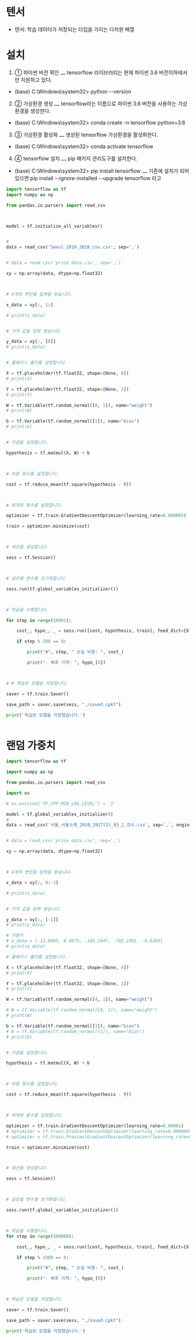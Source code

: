 # 텐서
- 텐서: 학습 데이터가 저장되는 타입을 가지는 다차원 배열

# 설치
1. ① 파이썬 버전 확인
⎼ tensorflow 라이브러리는 현재 파이썬 3.6 버전이하에서만 지원하고 있다.
- (base) C:\Windows\system32> python --version

2. ② 가상환경 생성
⎼ tensorflow라는 이름으로 파이썬 3.6 버전을 사용하는 가상환경을 생성한다.
- (base) C:\Windows\system32> conda create -n tensorflow python=3.6

3. ③ 가상환경 활성화
⎼ 생성된 tensorflow 가상환경을 활성화한다.
- (base) C:\Windows\system32> conda activate tensorflow

4. ④ tensorflow 설치
⎼ pip 패키지 관리도구를 설치한다.
- (base) C:\Windows\system32> pip install tensorflow
⎼ 기존에 설치가 되어있으면 pip install --ignore-installed --upgrade tensorflow 라고

```python
import tensorflow as tf
import numpy as np

from pandas.io.parsers import read_csv



model = tf.initialize_all_variables()


#
data = read_csv('Seoul_2010_2018_csv.csv', sep=',')


# data = read_csv('price data.csv', sep=',')

xy = np.array(data, dtype=np.float32)



# 4개의 변인을 입력을 받습니다.

x_data = xy[:, 1:]

# print(x_data)


# 가격 값을 입력 받습니다.

y_data = xy[:, [0]]
# print(y_data)


# 플레이스 홀더를 설정합니다.

X = tf.placeholder(tf.float32, shape=[None, 8])
# print(X)

Y = tf.placeholder(tf.float32, shape=[None, 1])
# print(Y)

W = tf.Variable(tf.random_normal([8, 1]), name="weight")
# print(W)

b = tf.Variable(tf.random_normal([1]), name="bias")
# print(b)


# 가설을 설정합니다.

hypothesis = tf.matmul(X, W) + b



# 비용 함수를 설정합니다.

cost = tf.reduce_mean(tf.square(hypothesis - Y))



# 최적화 함수를 설정합니다.

optimizer = tf.train.GradientDescentOptimizer(learning_rate=0.000005)

train = optimizer.minimize(cost)



# 세션을 생성합니다.

sess = tf.Session()



# 글로벌 변수를 초기화합니다.

sess.run(tf.global_variables_initializer())



# 학습을 수행합니다.

for step in range(50001):

    cost_, hypo_, _ = sess.run([cost, hypothesis, train], feed_dict={X: x_data, Y: y_data})

    if step % 500 == 0:

        print("#", step, " 손실 비용: ", cost_)

        print("- 배추 가격: ", hypo_[0])



# # 학습된 모델을 저장합니다.

saver = tf.train.Saver()

save_path = saver.save(sess, "./saved.cpkt")

print('학습된 모델을 저장했습니다.')



```

# 랜덤 가중치
```python
import tensorflow as tf

import numpy as np

from pandas.io.parsers import read_csv

import os

# os.environ['TF_CPP_MIN_LOG_LEVEL'] = '2'

model = tf.global_variables_initializer()
#
data = read_csv('서울_서울소매_2010_2017(2)_03_2_강수.csv', sep=',', engine='python')


# data = read_csv('price data.csv', sep=',')

xy = np.array(data, dtype=np.float32)



# 4개의 변인을 입력을 받습니다.

x_data = xy[:, 0:-1]

# print(x_data)


# 가격 값을 입력 받습니다.

y_data = xy[:, [-1]]
# print(y_data)

# 가중치
# w_data = [-12.6495, 8.4675, -146.2447, -702.2301, -9.6260]
# print(w_data)

# 플레이스 홀더를 설정합니다.

X = tf.placeholder(tf.float32, shape=[None, 4])
# print(X)

Y = tf.placeholder(tf.float32, shape=[None, 1])
# print(Y)

W = tf.Variable(tf.random_normal([4, 1]), name="weight")

# W = tf.Variable(tf.random_normal([8, 1]), name="weight")
# print(W)

b = tf.Variable(tf.random_normal([1]), name="bias")
# b = tf.Variable(tf.random_normal([1]), name="bias")
# print(b)


# 가설을 설정합니다.

hypothesis = tf.matmul(X, W) + b



# 비용 함수를 설정합니다.

cost = tf.reduce_mean(tf.square(hypothesis - Y))



# 최적화 함수를 설정합니다.

optimizer = tf.train.GradientDescentOptimizer(learning_rate=0.00001)
# optimizer = tf.train.GradientDescentOptimizer(learning_rate=0.0000005)
# optimizer = tf.train.ProximalGradientDescentOptimizer(learning_rate=0.0000005)

train = optimizer.minimize(cost)



# 세션을 생성합니다.

sess = tf.Session()



# 글로벌 변수를 초기화합니다.

sess.run(tf.global_variables_initializer())



# 학습을 수행합니다.
for step in range(500000):

    cost_, hypo_, _ = sess.run([cost, hypothesis, train], feed_dict={X: x_data, Y: y_data})

    if step % 1000 == 0:

        print("#", step, " 손실 비용: ", cost_)

        print("- 배추 가격: ", hypo_[0])



# 학습된 모델을 저장합니다.

saver = tf.train.Saver()

save_path = saver.save(sess, "./saved.cpkt")

print('학습된 모델을 저장했습니다.')




```

